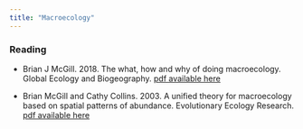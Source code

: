 ```yaml
---
title: "Macroecology"
---
```




### Reading

- Brian J McGill. 2018. The what, how and why of doing macroecology. Global Ecology and Biogeography. [pdf available here](https://onlinelibrary.wiley.com/doi/pdf/10.1111/geb.12855)
 
- Brian McGill and Cathy Collins. 2003. A unified theory for macroecology based on spatial
patterns of abundance. Evolutionary Ecology Research. [pdf available here](https://citeseerx.ist.psu.edu/viewdoc/download?doi=10.1.1.499.9375&rep=rep1&type=pdf)



